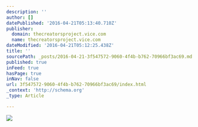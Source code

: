 ```yaml
---
description: ''
author: []
datePublished: '2016-04-21T05:13:40.710Z'
publisher:
  domain: thecreatorsproject.vice.com
  name: thecreatorsproject.vice.com
dateModified: '2016-04-21T05:12:25.438Z'
title: ''
sourcePath: _posts/2016-04-21-3f547572-9060-4f4b-b762-70966bf3ac69.md
published: true
inFeed: true
hasPage: true
inNav: false
url: 3f547572-9060-4f4b-b762-70966bf3ac69/index.html
_context: 'http://schema.org'
_type: Article

---
```

![](http://24.media.tumblr.com/47bdf92657e4ff76356adfbe6fa61456/tumblr_mhll5tBzif1ryvq99o1_500.gif)